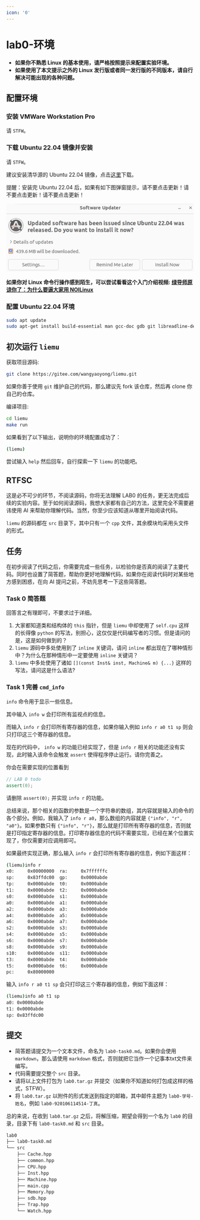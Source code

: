 ```yaml
---
icon: '0'
---
```


# lab0-环境

* **如果你不熟悉 Linux 的基本使用，请严格按照提示来配置实验环境。**
* **如果使用了本文提示之外的 Linux 发行版或者同一发行版的不同版本，请自行解决可能出现的各种问题。**

## 配置环境

### 安装 VMWare Workstation Pro

请 `STFW`。

### 下载 Ubuntu 22.04 镜像并安装

请 `STFW`。

建议安装清华源的 Ubuntu 22.04 镜像，点击[这里](https://mirrors.tuna.tsinghua.edu.cn/ubuntu-releases/22.04/ubuntu-22.04.5-desktop-amd64.iso)下载。

提醒：安装完 Ubuntu 22.04 后，如果有如下图弹窗提示，请不要点击更新！请不要点击更新！请不要点击更新！

![](.gitbook/assets/2.png)

**如果你对 Linux 命令行操作感到陌生，可以尝试看看这个入门介绍视频:** [**绿导师原谅你了：为什么要逼大家用 NOILinux**](https://www.bilibili.com/video/BV1MV411F738/)

### 配置 Ubuntu 22.04 环境

```bash
sudo apt update
sudo apt-get install build-essential man gcc-doc gdb git libreadline-dev libsdl2-dev vim
```

## 初次运行 `liemu`

获取项目源码:

```bash
git clone https://gitee.com/wangyaoyong/liemu.git
```

如果你善于使用 `git` 维护自己的代码，那么建议先 fork 该仓库，然后再 clone 你自己的仓库。

编译项目:

```bash
cd liemu
make run
```

如果看到了以下输出，说明你的环境配置成功了：

```bash
(liemu)
```

尝试输入 `help` 然后回车，自行探索一下 `liemu` 的功能吧。

## RTFSC

这是必不可少的环节，不阅读源码，你将无法理解 LAB0 的任务，更无法完成后续的实验内容。至于如何阅读源码，我想大家都有自己的方法，这里完全不需要避讳使用 AI 来帮助你理解代码。当然，你至少应该知道从哪里开始阅读代码。

`liemu` 的源码都在 `src` 目录下，其中只有一个 `cpp` 文件，其余模块均采用头文件的形式。

## 任务

在初步阅读了代码之后，你需要完成一些任务，以检验你是否真的阅读了主要代码。同时也设置了简答题，帮助你更好地理解代码，如果你在阅读代码时对某些地方感到困惑，在向 AI 提问之前，不妨先思考一下这些简答题。

### Task 0 简答题

回答言之有理即可，不要求过于详细。

1. 大家都知道类和结构体的 `this` 指针，但是 `liemu` 中却使用了 `self.cpu` 这样的长得像 `python` 的写法，别担心，这仅仅是代码编写者的习惯。但是请问的是，这是如何做到的？
2. `liemu` 源码中多处使用到了 `inline` 关键词，请问 `inline` 都出现在了哪种情形中？为什么在那种情形中一定要使用 `inline` 关键词？
3. `liemu` 中多处使用了诸如 `[](const Inst& inst, Machine& m) {...}` 这样的写法，请问这是什么语法?

### Task 1 完善 `cmd_info`

`info` 命令用于显示一些信息。

其中输入 `info w` 会打印所有监视点的信息。

而输入 `info r` 会打印所有寄存器的信息，如果你输入例如 `info r a0 t1 sp` 则会只打印这三个寄存器的信息。

现在的代码中， `info w` 的功能已经实现了，但是 `info r` 相关的功能还没有实现，此时输入该命令会触发 `assert` 使得程序停止运行。请你完善之。

你会在需要实现的位置看到

```cpp
// LAB 0 todo
assert(0);
```

请删除 `assert(0);` 并实现 `info r` 的功能。

总结来说，那个相关的函数的参数是一个字符串的数组，其内容就是输入的命令的各个部分。例如，我输入了 `info r a0`，那么数组的内容就是 `{"info", "r", "a0"}`。如果参数只有 `{"info", "r"}`，那么就是打印所有寄存器的信息，否则就是打印指定寄存器的信息。打印寄存器信息的代码不需要实现，已经在某个位置实现了，你仅需要对应调用即可。

如果最终实现正确，那么输入 `info r` 会打印所有寄存器的信息，例如下面这样：

```bash
(liemu)info r
x0:	    0x00000000	ra:	    0x7ffffffc
sp:	    0x83ffdc00	gp:	    0x0000abde
tp:	    0x0000abde	t0:	    0x0000abde
t1:	    0x0000abde	t2:	    0x0000abde
s0:	    0x0000abde	s1:	    0x0000abde
a0:	    0x0000abde	a1:	    0x0000abde
a2:	    0x0000abde	a3:	    0x0000abde
a4:	    0x0000abde	a5:	    0x0000abde
a6:	    0x0000abde	a7:	    0x0000abde
s2:	    0x0000abde	s3:	    0x0000abde
s4:	    0x0000abde	s5:	    0x0000abde
s6:	    0x0000abde	s7:	    0x0000abde
s8:	    0x0000abde	s9:	    0x0000abde
s10:	0x0000abde	s11:	0x0000abde
t3:	    0x0000abde	t4:	    0x0000abde
t5:	    0x0000abde	t6:	    0x0000abde
pc:	    0x80000000
```

输入 `info r a0 t1 sp` 会只打印这三个寄存器的信息，例如下面这样：

```bash
(liemu)info a0 t1 sp
a0:	0x0000abde
t1:	0x0000abde
sp:	0x83ffdc00
```

## 提交

* 简答题请提交为一个文本文件，命名为 `lab0-task0.md`。如果你会使用 `markdown`，那么请使用 `markdown` 格式，否则就把它当作一个记事本txt文件来编写。
* 代码需要提交整个 `src` 目录。
* 请将以上文件打包为 `lab0.tar.gz` 并提交（如果你不知道如何打包成这样的格式，STFW）。
* 将 `lab0.tar.gz` 以附件的形式发送到指定的邮箱，其中邮件主题为 `lab0-学号-姓名`，例如 `lab0-920106114514-丁真`。

总的来说，在收到 `lab0.tar.gz` 之后，将解压缩，期望会得到一个名为 `lab0` 的目录，目录下有 `lab0-task0.md` 和 `src` 目录。

```bash
lab0
├── lab0-task0.md
└── src
    ├── Cache.hpp
    ├── common.hpp
    ├── CPU.hpp
    ├── Inst.hpp
    ├── Machine.hpp
    ├── main.cpp
    ├── Memory.hpp
    ├── sdb.hpp
    ├── Trap.hpp
    └── Watch.hpp
```
